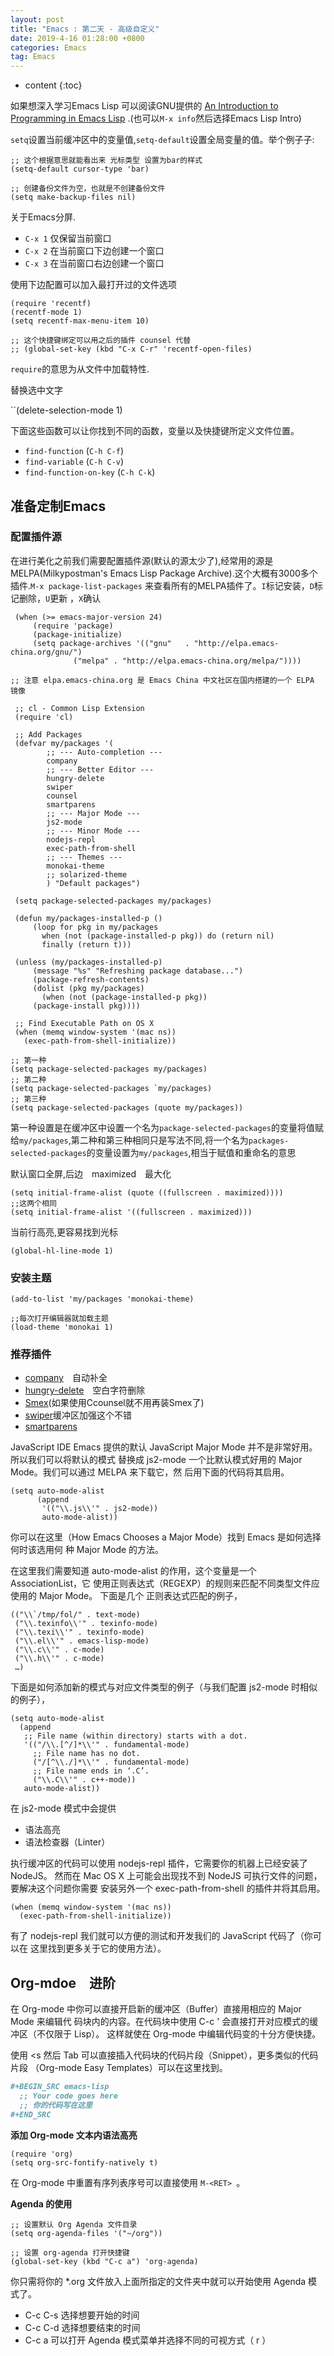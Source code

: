 ```yaml
---
layout: post
title: "Emacs : 第二天 - 高级自定义"
date: 2019-4-16 01:28:00 +0800
categories: Emacs
tag: Emacs
---
```


* content
{:toc}

如果想深入学习Emacs Lisp 可以阅读GNU提供的 [An Introduction to Programming in Emacs Lisp](https://www.gnu.org/software/emacs/manual/html_mono/eintr.html) .(也可以``M-x info``然后选择Emacs Lisp Intro)

``setq``设置当前缓冲区中的变量值,``setq-default``设置全局变量的值。举个例子子:

```elisp
;; 这个根据意思就能看出来 光标类型 设置为bar的样式
(setq-default cursor-type 'bar)

;; 创建备份文件为空，也就是不创建备份文件
(setq make-backup-files nil)
```

关于Emacs分屏.

* ``C-x 1`` 仅保留当前窗口
* ``C-x 2`` 在当前窗口下边创建一个窗口
* ``C-x 3`` 在当前窗口右边创建一个窗口

使用下边配置可以加入最打开过的文件选项

```elisp
(require 'recentf)
(recentf-mode 1)
(setq recentf-max-menu-item 10)

;; 这个快捷键绑定可以用之后的插件 counsel 代替
;; (global-set-key (kbd "C-x C-r" 'recentf-open-files)
```

``require``的意思为从文件中加载特性.

替换选中文字

``(delete-selection-mode 1)

下面这些函数可以让你找到不同的函数，变量以及快捷键所定义文件位置。

* ``find-function`` (``C-h C-f``)
* ``find-variable`` (``C-h C-v``)
* ``find-function-on-key`` (``C-h C-k``)

## 准备定制Emacs

### 配置插件源

在进行美化之前我们需要配置插件源(默认的源太少了),经常用的源是MELPA(Milkypostman's Emacs Lisp Package Archive).这个大概有3000多个插件.``M-x package-list-packages``    来查看所有的MELPA插件了。``I``标记安装，``D``标记删除，``U``更新 ，``X``确认

```elisp
 (when (>= emacs-major-version 24)
     (require 'package)
     (package-initialize)
     (setq package-archives '(("gnu"   . "http://elpa.emacs-china.org/gnu/")
		      ("melpa" . "http://elpa.emacs-china.org/melpa/"))))

;; 注意 elpa.emacs-china.org 是 Emacs China 中文社区在国内搭建的一个 ELPA 镜像

 ;; cl - Common Lisp Extension
 (require 'cl)

 ;; Add Packages
 (defvar my/packages '(
		;; --- Auto-completion ---
		company
		;; --- Better Editor ---
		hungry-delete
		swiper
		counsel
		smartparens
		;; --- Major Mode ---
		js2-mode
		;; --- Minor Mode ---
		nodejs-repl
		exec-path-from-shell
		;; --- Themes ---
		monokai-theme
		;; solarized-theme
		) "Default packages")

 (setq package-selected-packages my/packages)

 (defun my/packages-installed-p ()
     (loop for pkg in my/packages
	   when (not (package-installed-p pkg)) do (return nil)
	   finally (return t)))

 (unless (my/packages-installed-p)
     (message "%s" "Refreshing package database...")
     (package-refresh-contents)
     (dolist (pkg my/packages)
       (when (not (package-installed-p pkg))
	 (package-install pkg))))

 ;; Find Executable Path on OS X
 (when (memq window-system '(mac ns))
   (exec-path-from-shell-initialize))
```


```elisp
;; 第一种
(setq package-selected-packages my/packages)
;; 第二种
(setq package-selected-packages `my/packages)
;; 第三种
(setq package-selected-packages (quote my/packages))
```

第一种设置是在缓冲区中设置一个名为``package-selected-packages``的变量将值赋给``my/packages``,第二种和第三种相同只是写法不同,将一个名为``packages-selected-packages``的变量设置为``my/packages``,相当于赋值和重命名的意思

默认窗口全屏,后边　maximized　最大化

```elisp
(setq initial-frame-alist (quote ((fullscreen . maximized))))
;;这两个相同
(setq initial-frame-alist '((fullscreen . maximized)))
```

当前行高亮,更容易找到光标

```elisp
(global-hl-line-mode 1)
```

### 安装主题

```elisp
(add-to-list 'my/packages 'monokai-theme)

;;每次打开编辑器就加载主题
(load-theme 'monokai 1)
```

### 推荐插件

* [company](http://company-mode.github.io/)　自动补全
* [hungry-delete](https://github.com/nflath/hungry-delete)　空白字符删除
* [Smex](htts://Cheukyin.github.io)(如果使用Ccounsel就不用再装Smex了)
* [swiper](https://github.com/abo-abo/swiper)缓冲区加强这个不错
* [smartparens](https://github.com/Fuco1/smartparens)

JavaScript IDE
Emacs 提供的默认 JavaScript Major Mode 并不是非常好用。所以我们可以将默认的模式 替换成 js2-mode 一个比默认模式好用的 Major Mode。我们可以通过 MELPA 来下载它，然 后用下面的代码将其启用。

```elisp
(setq auto-mode-alist
      (append
       '(("\\.js\\'" . js2-mode))
       auto-mode-alist))
```

你可以在这里（How Emacs Chooses a Major Mode）找到 Emacs 是如何选择何时该选用何 种 Major Mode 的方法。

在这里我们需要知道 auto-mode-alist 的作用，这个变量是一个 AssociationList，它 使用正则表达式（REGEXP）的规则来匹配不同类型文件应使用的 Major Mode。 下面是几个 正则表达式匹配的例子，

```elisp
(("\\`/tmp/fol/" . text-mode)
 ("\\.texinfo\\'" . texinfo-mode)
 ("\\.texi\\'" . texinfo-mode)
 ("\\.el\\'" . emacs-lisp-mode)
 ("\\.c\\'" . c-mode)
 ("\\.h\\'" . c-mode)
 …)
 ```

下面是如何添加新的模式与对应文件类型的例子（与我们配置 js2-mode 时相似的例子），

```elisp
(setq auto-mode-alist
  (append
   ;; File name (within directory) starts with a dot.
   '(("/\\.[^/]*\\'" . fundamental-mode)
     ;; File name has no dot.
     ("/[^\\./]*\\'" . fundamental-mode)
     ;; File name ends in ‘.C’.
     ("\\.C\\'" . c++-mode))
   auto-mode-alist))
```

在 js2-mode 模式中会提供

* 语法高亮
* 语法检查器（Linter）

执行缓冲区的代码可以使用 nodejs-repl 插件，它需要你的机器上已经安装了 NodeJS。 然而在 Mac OS X 上可能会出现找不到 NodeJS 可执行文件的问题，要解决这个问题你需要 安装另外一个 exec-path-from-shell 的插件并将其启用。

```elisp
(when (memq window-system '(mac ns))
  (exec-path-from-shell-initialize))
```

有了 nodejs-repl 我们就可以方便的测试和开发我们的 JavaScript 代码了（你可以在 这里找到更多关于它的使用方法）。

## Org-mdoe　进阶

在 Org-mode 中你可以直接开启新的缓冲区（Buffer）直接用相应的 Major Mode 来编辑代 码块内的内容。在代码块中使用 C-c ' 会直接打开对应模式的缓冲区（不仅限于 Lisp）。 这样就使在 Org-mode 中编辑代码变的十分方便快捷。

使用 <s 然后 Tab 可以直接插入代码块的代码片段（Snippet），更多类似的代码片段 （Org-mode Easy Templates）可以在这里找到。

```org
#+BEGIN_SRC emacs-lisp
  ;; Your code goes here
  ;; 你的代码写在这里
#+END_SRC
```

**添加 Org-mode 文本内语法高亮**

```elisp
(require 'org)
(setq org-src-fontify-natively t)
```

在 Org-mode 中重置有序列表序号可以直接使用 ``M-<RET> ``。

**Agenda 的使用**

```elisp
;; 设置默认 Org Agenda 文件目录
(setq org-agenda-files '("~/org"))

;; 设置 org-agenda 打开快捷键
(global-set-key (kbd "C-c a") 'org-agenda)
```

你只需将你的 *.org 文件放入上面所指定的文件夹中就可以开始使用 Agenda 模式了。

* C-c C-s 选择想要开始的时间
* C-c C-d 选择想要结束的时间
* C-c a 可以打开 Agenda 模式菜单并选择不同的可视方式（ r ）